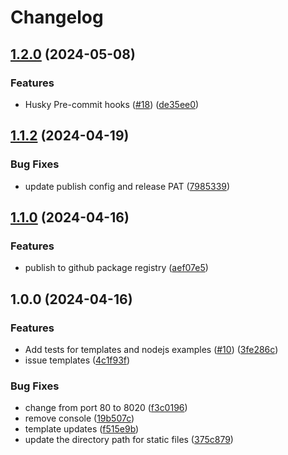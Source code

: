 # Changelog

## [1.2.0](https://github.com/brightsign/dev-cookbook/compare/v1.1.2...v1.2.0) (2024-05-08)


### Features

* Husky Pre-commit hooks ([#18](https://github.com/brightsign/dev-cookbook/issues/18)) ([de35ee0](https://github.com/brightsign/dev-cookbook/commit/de35ee051e119fe0fa8f133abfcc83e6a72840b1))

## [1.1.2](https://github.com/brightsign/dev-cookbook/compare/v1.1.1...v1.1.2) (2024-04-19)


### Bug Fixes

* update publish config and release PAT ([7985339](https://github.com/brightsign/dev-cookbook/commit/79853392c84093c5d449affdf828fc1f3b2a6fa1))

## [1.1.0](https://github.com/brightsign/dev-cookbook/compare/v1.0.2...v1.1.0) (2024-04-16)


### Features

* publish to github package registry ([aef07e5](https://github.com/brightsign/dev-cookbook/commit/aef07e5f2cd9a154baff02ea3b2d9f9f28eb0868))

## 1.0.0 (2024-04-16)

### Features

* Add tests for templates and nodejs examples ([#10](https://github.com/brightsign/dev-cookbook/issues/10)) ([3fe286c](https://github.com/brightsign/dev-cookbook/commit/3fe286c92a32e841b1900403d3f783565a1e9407))
* issue templates ([4c1f93f](https://github.com/brightsign/dev-cookbook/commit/4c1f93f52069aa52bf7fadd44dfa3d85b415c56c))


### Bug Fixes

* change from port 80 to 8020 ([f3c0196](https://github.com/brightsign/dev-cookbook/commit/f3c019603be8d13660f02d02b228382d35c6e999))
* remove console ([19b507c](https://github.com/brightsign/dev-cookbook/commit/19b507c67686ffffd90f98bea36021b3881b1b4b))
* template updates ([f515e9b](https://github.com/brightsign/dev-cookbook/commit/f515e9b57efa6df97daa1d8f5c3b568c9db62fe6))
* update the directory path for static files ([375c879](https://github.com/brightsign/dev-cookbook/commit/375c8793fb1f77020d7b4e6f85383ac88f97ff13))
